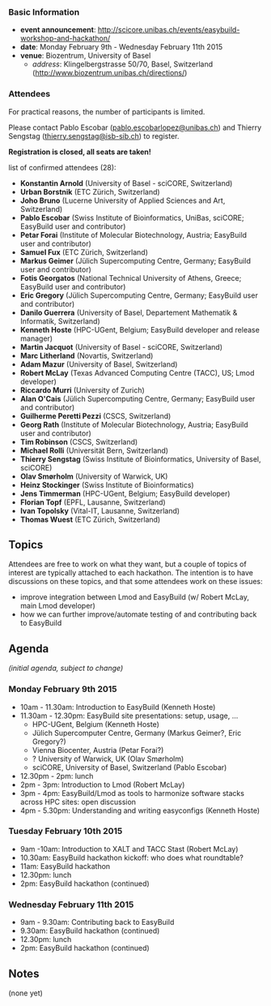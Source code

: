 ### Basic Information

* **event announcement**: http://scicore.unibas.ch/events/easybuild-workshop-and-hackathon/
* **date**: Monday February 9th - Wednesday February 11th 2015
* **venue**: Biozentrum, University of Basel
  * _address_: Klingelbergstrasse 50/70, Basel, Switzerland (<a>http://www.biozentrum.unibas.ch/directions/</a>)

### Attendees

For practical reasons, the number of participants is limited.

Please contact Pablo Escobar (pablo.escobarlopez@unibas.ch) and Thierry Sengstag (thierry.sengstag@isb-sib.ch) to register.

**Registration is closed, all seats are taken!**

list of confirmed attendees (28):

* **Konstantin Arnold** (University of Basel - sciCORE, Switzerland)
* **Urban Borstnik** (ETC Zürich, Switzerland)
* **Joho Bruno** (Lucerne University of Applied Sciences and Art, Switzerland)
* **Pablo Escobar** (Swiss Institute of Bioinformatics, UniBas, sciCORE; EasyBuild user and contributor)
* **Petar Forai** (Institute of Molecular Biotechnology, Austria; EasyBuild user and contributor)
* **Samuel Fux** (ETC Zürich, Switzerland)
* **Markus Geimer** (Jülich Supercomputing Centre, Germany; EasyBuild user and contributor)
* **Fotis Georgatos** (National Technical University of Athens, Greece; EasyBuild user and contributor)
* **Eric Gregory** (Jülich Supercomputing Centre, Germany; EasyBuild user and contributor)
* **Danilo Guerrera** (University of Basel, Departement Mathematik & Informatik, Switzerland)
* **Kenneth Hoste** (HPC-UGent, Belgium; EasyBuild developer and release manager)
* **Martin Jacquot** (University of Basel - sciCORE, Switzerland)
* **Marc Litherland** (Novartis, Switzerland)
* **Adam Mazur** (University of Basel, Switzerland)
* **Robert McLay** (Texas Advanced Computing Centre (TACC), US; Lmod developer)
* **Riccardo Murri** (University of Zurich)
* **Alan O'Cais** (Jülich Supercomputing Centre, Germany; EasyBuild user and contributor)
* **Guilherme Peretti Pezzi** (CSCS, Switzerland)
* **Georg Rath** (Institute of Molecular Biotechnology, Austria; EasyBuild user and contributor)
* **Tim Robinson** (CSCS, Switzerland)
* **Michael Rolli** (Universität Bern, Switzerland)
* **Thierry Sengstag** (Swiss Institute of Bioinformatics, University of Basel, sciCORE)
* **Olav Smørholm** (University of Warwick, UK)
* **Heinz Stockinger** (Swiss Institute of Bioinformatics)
* **Jens Timmerman** (HPC-UGent, Belgium; EasyBuild developer)
* **Florian Topf** (EPFL, Lausanne, Switzerland)
* **Ivan Topolsky** (Vital-IT, Lausanne, Switzerland)
* **Thomas Wuest** (ETC Zürich, Switzerland)

## Topics

Attendees are free to work on what they want, but a couple of topics of interest are typically attached to each hackathon. The intention is to have discussions on these topics, and that some attendees work on these issues:

* improve integration between Lmod and EasyBuild (w/ Robert McLay, main Lmod developer)
* how we can further improve/automate testing of and contributing back to EasyBuild

## Agenda

_(initial agenda, subject to change)_

### Monday February 9th 2015

* 10am - 11.30am: Introduction to EasyBuild (Kenneth Hoste)
* 11.30am - 12.30pm: EasyBuild site presentations: setup, usage, ...
  * HPC-UGent, Belgium (Kenneth Hoste)
  * Jülich Supercomputer Centre, Germany (Markus Geimer?, Eric Gregory?)
  * Vienna Biocenter, Austria (Petar Forai?)
  * ? University of Warwick, UK (Olav Smørholm)
  * sciCORE, University of Basel, Switzerland (Pablo Escobar)
* 12.30pm - 2pm: lunch
* 2pm - 3pm: Introduction to Lmod (Robert McLay)
* 3pm - 4pm: EasyBuild/Lmod as tools to harmonize software stacks across HPC sites: open discussion
* 4pm - 5.30pm: Understanding and writing easyconfigs (Kenneth Hoste)

### Tuesday February 10th 2015

* 9am -10am: Introduction to XALT and TACC Stast (Robert McLay)
* 10.30am: EasyBuild hackathon kickoff: who does what roundtable?
* 11am: EasyBuild hackathon
* 12.30pm: lunch
* 2pm: EasyBuild hackathon (continued)


### Wednesday February 11th 2015

* 9am - 9.30am: Contributing back to EasyBuild
* 9.30am: EasyBuild hackathon (continued)
* 12.30pm: lunch
* 2pm: EasyBuild hackathon (continued)

## Notes

(none yet)